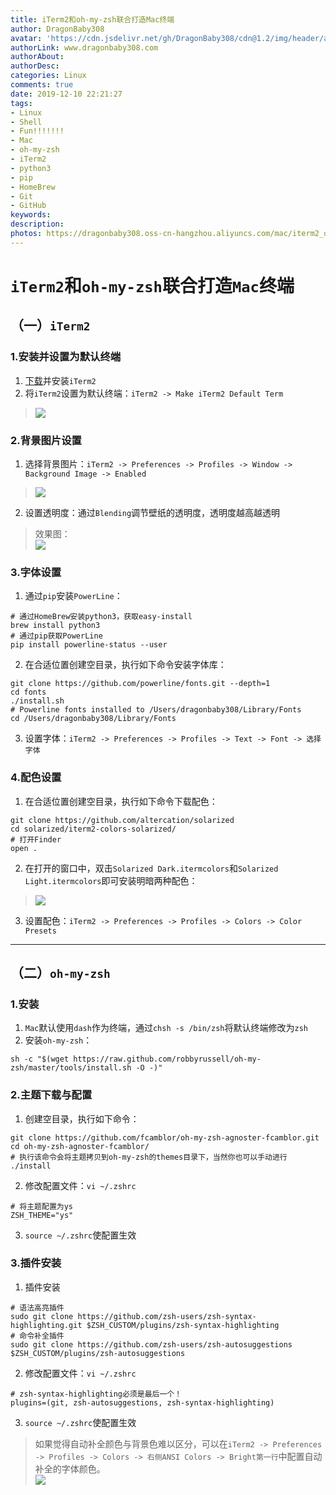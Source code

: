 ```yaml
---
title: iTerm2和oh-my-zsh联合打造Mac终端
author: DragonBaby308
avatar: 'https://cdn.jsdelivr.net/gh/DragonBaby308/cdn@1.2/img/header/avatar.jpg'
authorLink: www.dragonbaby308.com
authorAbout:
authorDesc:
categories: Linux
comments: true
date: 2019-12-10 22:21:27
tags:
- Linux  
- Shell  
- Fun!!!!!!!
- Mac
- oh-my-zsh
- iTerm2
- python3
- pip
- HomeBrew
- Git
- GitHub
keywords:
description:
photos: https://dragonbaby308.oss-cn-hangzhou.aliyuncs.com/mac/iterm2_oh-my-zsh/FujikoIterm2.png
---
```


#  `iTerm2`和`oh-my-zsh`联合打造`Mac`终端

##  （一）`iTerm2`

###  1.安装并设置为默认终端

1. [下载](https://www.iterm2.com/)并安装`iTerm2`
2. 将`iTerm2`设置为默认终端：`iTerm2 -> Make iTerm2 Default Term`
> ![](https://dragonbaby308.oss-cn-hangzhou.aliyuncs.com/mac/iterm2_oh-my-zsh/iterm2.png)

###  2.背景图片设置

1. 选择背景图片：`iTerm2 -> Preferences -> Profiles -> Window -> Background Image -> Enabled`
> ![](https://dragonbaby308.oss-cn-hangzhou.aliyuncs.com/mac/iterm2_oh-my-zsh/bgiterm2.png)

2. 设置透明度：通过`Blending`调节壁纸的透明度，透明度越高越透明

> 效果图：  
![](https://dragonbaby308.oss-cn-hangzhou.aliyuncs.com/mac/iterm2_oh-my-zsh/iterm2mine.png)

###  3.字体设置

1. 通过`pip`安装`PowerLine`：

```shell
# 通过HomeBrew安装python3，获取easy-install
brew install python3
# 通过pip获取PowerLine
pip install powerline-status --user
```

2. 在合适位置创建空目录，执行如下命令安装字体库：

```shell
git clone https://github.com/powerline/fonts.git --depth=1
cd fonts
./install.sh
# Powerline fonts installed to /Users/dragonbaby308/Library/Fonts
cd /Users/dragonbaby308/Library/Fonts
```

3. 设置字体：`iTerm2 -> Preferences -> Profiles -> Text -> Font -> 选择字体`

###  4.配色设置

1. 在合适位置创建空目录，执行如下命令下载配色：

```shell
git clone https://github.com/altercation/solarized
cd solarized/iterm2-colors-solarized/
# 打开Finder
open .
```

2. 在打开的窗口中，双击`Solarized Dark.itermcolors`和`Solarized Light.itermcolors`即可安装明暗两种配色：
> ![](https://dragonbaby308.oss-cn-hangzhou.aliyuncs.com/mac/iterm2_oh-my-zsh/ps.png)

3. 设置配色：`iTerm2 -> Preferences -> Profiles -> Colors -> Color Presets`

---

##  （二）`oh-my-zsh`

###  1.安装

1. `Mac`默认使用`dash`作为终端，通过`chsh -s /bin/zsh`将默认终端修改为`zsh`
2. 安装`oh-my-zsh`：

```shell
sh -c "$(wget https://raw.github.com/robbyrussell/oh-my-zsh/master/tools/install.sh -O -)"
```

###  2.主题下载与配置

1. 创建空目录，执行如下命令：

```shell
git clone https://github.com/fcamblor/oh-my-zsh-agnoster-fcamblor.git
cd oh-my-zsh-agnoster-fcamblor/
# 执行该命令会将主题拷贝到oh-my-zsh的themes目录下，当然你也可以手动进行
./install
```

2. 修改配置文件：`vi ~/.zshrc`

```shell
# 将主题配置为ys
ZSH_THEME="ys"
```

3. `source ~/.zshrc`使配置生效

###  3.插件安装

1. 插件安装

```shell
# 语法高亮插件
sudo git clone https://github.com/zsh-users/zsh-syntax-highlighting.git $ZSH_CUSTOM/plugins/zsh-syntax-highlighting
# 命令补全插件
sudo git clone https://github.com/zsh-users/zsh-autosuggestions $ZSH_CUSTOM/plugins/zsh-autosuggestions
```

2. 修改配置文件：`vi ~/.zshrc`

```shell
# zsh-syntax-highlighting必须是最后一个！
plugins=(git, zsh-autosuggestions, zsh-syntax-highlighting)
```

3. `source ~/.zshrc`使配置生效

> 如果觉得自动补全颜色与背景色难以区分，可以在`iTerm2 -> Preferences -> Profiles -> Colors -> 右侧ANSI Colors -> Bright第一行`中配置自动补全的字体颜色。  
![](https://dragonbaby308.oss-cn-hangzhou.aliyuncs.com/mac/iterm2_oh-my-zsh/auto.png)

